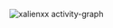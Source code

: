![xalienxx activity-graph](https://github-readme-activity-graph.dogexia.repl.co/graph?username=xalienxx&theme=xcode)
